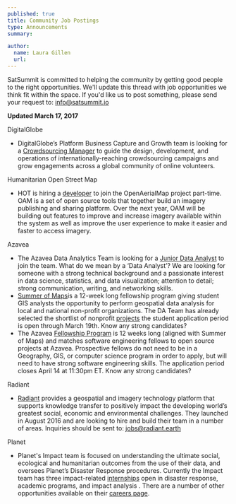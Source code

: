 ```yaml
---
published: true
title: Community Job Postings
type: Announcements
summary:

author:
  name: Laura Gillen
  url:
---
```


SatSummit is committed to helping the community by getting good people to the right opportunities. We'll update this thread with job opportunities we think fit within the space. If you'd like us to post something, please send your request to: info@satsummit.io

__Updated March 17, 2017__

DigitalGlobe
- DigitalGlobe’s Platform Business Capture and Growth team is looking for a [Crowdsourcing Manager](https://digitalglobe.csod.com/ats/careersite/JobDetails.aspx?id=1099&site=1) to guide the design, development, and operations of internationally-reaching crowdsourcing campaigns and grow engagements across a global community of online volunteers.

Humanitarian Open Street Map
- HOT is hiring a [developer](https://www.hotosm.org/job/developer_openaerialmap_part_time_remote/2017) to join the OpenAerialMap project part-time. OAM is a set of open source tools that together build an imagery publishing and sharing platform. Over the next year, OAM will be building out features to improve and increase imagery available within the system as well as improve the user experience to make it easier and faster to access imagery.

Azavea
- The Azavea Data Analytics Team is looking for a [Junior Data Analyst](https://boards.greenhouse.io/azavea/jobs/553641?gh_src=fdkp0w1#.WMwgd3TytQM) to join the team. What do we mean by a ‘Data Analyst’? We are looking for someone with a strong technical background and a passionate interest in data science, statistics, and data visualization; attention to detail; strong communication, writing, and networking skills.
- [Summer of Maps](http://www.summerofmaps.com/)is a 12-week long fellowship program giving student GIS analysts the opportunity to perform geospatial data analysis for local and national non-profit organizations. The DA Team has already selected the shortlist of nonprofit [projects](http://summerofmaps.wordpress.azavea.com/wp-content/uploads/sites/6/2017/02/2017_SummerOfMaps_ProjectShortlist.pdf?_ga=1.127923021.1174446922.1471278361) the student application period is open through March 19th. Know any strong candidates?
- The Azavea [Fellowship Program](https://fellowship.azavea.com/#/about) is 12 weeks long (aligned with Summer of Maps) and matches software engineering fellows to open source projects at Azavea. Prospective fellows do not need to be in a Geography, GIS, or computer science program in order to apply, but will need to have strong software engineering skills. The application period closes April 14 at 11:30pm ET. Know any strong candidates?

Radiant
- [Radiant](http://radiant.earth/) provides a geospatial and imagery technology platform that supports knowledge transfer to positively impact the developing world’s greatest social, economic and environmental challenges. They launched in August 2016 and are looking to hire and build their team in a number of areas. Inquiries should be sent to: jobs@radiant.earth

Planet
- Planet's Impact team is focused on understanding the ultimate social, ecological and humanitarian outcomes from the use of their data, and oversees Planet’s Disaster Response procedures. Currently the Impact team has three impact-related [internships]((https://www.planet.com/company/careers/)) open in disaster response, academic programs, and impact analysis . There are a number of other opportunities available on their [careers page](https://www.planet.com/company/careers/).
